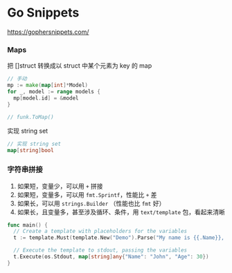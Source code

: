 # Go Snippets

https://gophersnippets.com/




### Maps

把 []struct 转换成以 struct 中某个元素为 key 的 map

```go
// 手动
mp := make(map[int]*Model)
for _, model := range models {
  mp[model.id] = &model
}

// funk.ToMap()
```

实现 string set

```go
// 实现 string set
map[string]bool
```



### 字符串拼接

1. 如果短，变量少，可以用 `+` 拼接
2. 如果短，变量多，可以用 `fmt.Sprintf`，性能比 `+` 差
3. 如果长，可以用 `strings.Builder` （性能也比 `fmt` 好）
4. 如果长，且变量多，甚至涉及循环、条件，用 `text/template` 包，看起来清晰

```go
func main() {
  // Create a template with placeholders for the variables
  t := template.Must(template.New("Demo").Parse("My name is {{.Name}}, I am {{.Age}} years old."))

  // Execute the template to stdout, passing the variables
  t.Execute(os.Stdout, map[string]any{"Name": "John", "Age": 30})
}
```

